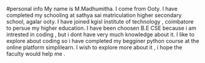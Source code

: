 #personal info
My name is M.Madhumitha.
I come from Ooty.
I have completed my schooling at sathya sai matriculation higher secondary school, agalar ooty.
I have joined kgisl institute of technology , coimbatore to persue my higher education. 
I have been choosen B.E CSE because i am intrested in coding , but i dont have very much knowledge about it.
I like to explore about coding so i have completed my begginer python course at the online platform simplilearn.
I wish to explore more about it , i hope the faculty would help me .
